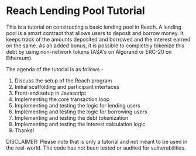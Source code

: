 # Reach Lending Pool Tutorial

This is a tutorial on constructing a basic lending pool in Reach. A lending
pool is a smart contract that allows users to deposit and borrow money. It
keeps track of the amounts deposited and borrowed and the interest earned
on the same. As an added bonus, it is possible to completely tokenize this
debt by using non-network tokens (ASA's on Algorand or ERC-20 on Ethereum).

The agenda of the tutorial is as follows - 


1. Discuss the setup of the Reach program
2. Initial scaffolding and participant interfaces
3. Front-end setup in Javascript
4. Implementing the core transaction loop
5. Implementing and testing the logic for lending users
6. Implementing and testing the logic for borrowing users
7. Implementing and testing the debt tokenization
8. Implementing and testing the interest calculation logic
9. Thanks!

DISCLAIMER: Please note that is only a tutorial and not meant to be used
in the real-world. The code has not been tested or audited for vulnerabilities.
